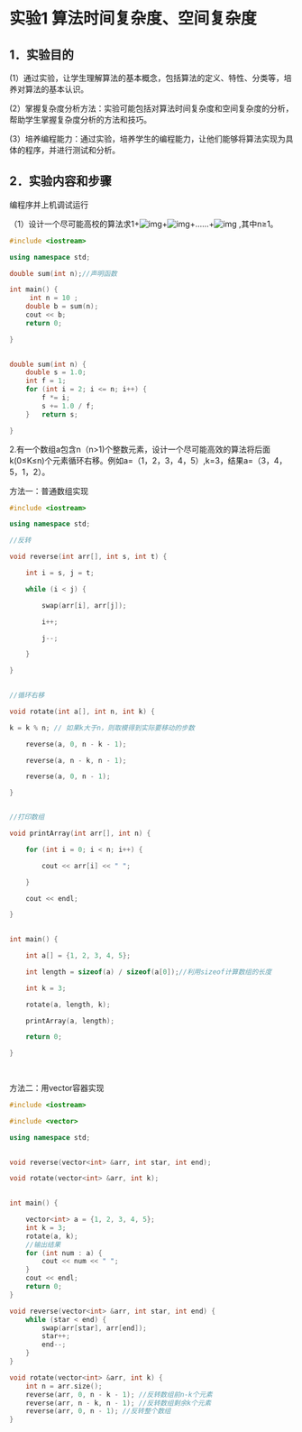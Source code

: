 # 实验1  算法时间复杂度、空间复杂度

## **1．实验目的**

(1）通过实验，让学生理解算法的基本概念，包括算法的定义、特性、分类等，培养对算法的基本认识。

(2）掌握复杂度分析方法：实验可能包括对算法时间复杂度和空间复杂度的分析，帮助学生掌握复杂度分析的方法和技巧。

(3）培养编程能力：通过实验，培养学生的编程能力，让他们能够将算法实现为具体的程序，并进行测试和分析。

## **2．实验内容和步骤**

编程序并上机调试运行

（1）设计一个尽可能高校的算法求1+![img](D:\Writing\Course\算法分析与设计\代码\assets\wps13.jpg)+![img](D:\Writing\Course\算法分析与设计\代码\assets\wps14.jpg)+......+![img](D:\Writing\Course\算法分析与设计\代码\assets\wps15.jpg)  ,其中n≥1。

```c++
#include <iostream>

using namespace std;

double sum(int n);//声明函数

int main() {
     int n = 10 ;
	double b = sum(n);
    cout << b;
	return 0;

}

 
double sum(int n) {
	double s = 1.0;
	int f = 1;
	for (int i = 2; i <= n; i++) {
		f *= i;
		s += 1.0 / f;
	}	return s;

}
```

 

2.有一个数组a包含n（n>1)个整数元素，设计一个尽可能高效的算法将后面k(0≤K≤n)个元素循环右移。例如a=（1，2，3，4，5）,k=3，结果a=（3，4，5，1，2）。

 

方法一：普通数组实现

```c++
#include <iostream>

using namespace std;

//反转

void reverse(int arr[], int s, int t) {

    int i = s, j = t;

	while (i < j) {

    	swap(arr[i], arr[j]);

		i++;

		j--;

	}

}
 

//循环右移

void rotate(int a[], int n, int k) {

k = k % n; // 如果k大于n，则取模得到实际要移动的步数 

	reverse(a, 0, n - k - 1);

	reverse(a, n - k, n - 1);

	reverse(a, 0, n - 1);

}


//打印数组

void printArray(int arr[], int n) {

	for (int i = 0; i < n; i++) {

		cout << arr[i] << " ";

	}

	cout << endl;

}
 

int main() {

	int a[] = {1, 2, 3, 4, 5};

	int length = sizeof(a) / sizeof(a[0]);//利用sizeof计算数组的长度

	int k = 3;

	rotate(a, length, k);

	printArray(a, length);

	return 0;

}

 
```

 

方法二：用vector容器实现

```c++
#include <iostream>

#include <vector>

using namespace std;
 

void reverse(vector<int> &arr, int star, int end);

void rotate(vector<int> &arr, int k);

 
int main() {

	vector<int> a = {1, 2, 3, 4, 5};
	int k = 3;
	rotate(a, k);
	//输出结果
	for (int num : a) {
		cout << num << " ";
	}
	cout << endl;
	return 0;
}

void reverse(vector<int> &arr, int star, int end) {
	while (star < end) {
		swap(arr[star], arr[end]);
		star++;
		end--;
	}
}

void rotate(vector<int> &arr, int k) {
	int n = arr.size();
	reverse(arr, 0, n - k - 1); //反转数组前n-k个元素
	reverse(arr, n - k, n - 1); //反转数组剩余k个元素
	reverse(arr, 0, n - 1); //反转整个数组
}
```

 

 